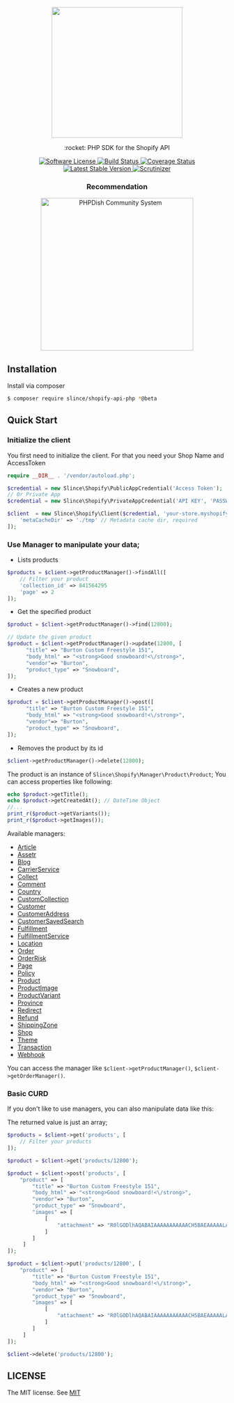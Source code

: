 <p align="center">
    <img src="https://cdn.shopify.com/shopify-marketing_assets/builds/19.0.0/shopify-full-color-black.svg" width="300"/> 
</p>

<p align="center">:rocket: PHP SDK for the Shopify API</p>

<p align="center">
    <a href="LICENSE" target="_blank">
        <img alt="Software License" src="https://img.shields.io/badge/license-MIT-brightgreen.svg?style=flat-square">
    </a>
    <a href="https://travis-ci.org/slince/shopify-api-php">
        <img src="https://img.shields.io/travis/slince/shopify-api-php/master.svg?style=flat-square" alt="Build Status">
    </a>
    <a href="https://codecov.io/github/slince/shopify-api-php">
        <img src="https://img.shields.io/codecov/c/github/slince/shopify-api-php.svg?style=flat-square" alt="Coverage Status">
    </a>
    <a href="https://packagist.org/packages/slince/shopify-api-php">
        <img src="https://img.shields.io/packagist/v/slince/shopify-api-php.svg?style=flat-square&amp;label=stable" alt="Latest Stable Version">
    </a>
    <a href="https://scrutinizer-ci.com/g/slince/shopify-api-php/?branch=master">
        <img src="https://img.shields.io/scrutinizer/g/slince/shopify-api-php.svg?style=flat-square" alt="Scrutinizer">
    </a>
</p>

<h3 align="center">Recommendation</h3>

<p align="center">
    <a href="https://www.phpdish.com/">
        <img alt="PHPDish Community System" src="https://raw.githubusercontent.com/slince/phpdish/master/assets/img/logo.png" width="350"/>
    </a>
</p>

## Installation

Install via composer

```bash
$ composer require slince/shopify-api-php *@beta
```

## Quick Start

### Initialize the client

You first need to initialize the client. For that you need your Shop Name and AccessToken

```php
require __DIR__ . '/vendor/autoload.php';

$credential = new Slince\Shopify\PublicAppCredential('Access Token');
// Or Private App
$credential = new Slince\Shopify\PrivateAppCredential('API KEY', 'PASSWORD', 'SHARED SECRET');

$client  = new Slince\Shopify\Client($credential, 'your-store.myshopify.com', [
    'metaCacheDir' => './tmp' // Metadata cache dir, required
]);
```

### Use Manager to manipulate your data;

* Lists products
```php
$products = $client->getProductManager()->findAll([
    // Filter your product
    'collection_id' => 841564295
    'page' => 2
]);
```

* Get the specified product
```php
$product = $client->getProductManager()->find(12800);

// Update the given product
$product = $client->getProductManager()->update(12800, [
      "title" => "Burton Custom Freestyle 151",
      "body_html" => "<strong>Good snowboard!<\/strong>",
      "vendor"=> "Burton",
      "product_type" => "Snowboard",
]);
```

* Creates a new product
```php
$product = $client->getProductManager()->post([
      "title" => "Burton Custom Freestyle 151",
      "body_html" => "<strong>Good snowboard!<\/strong>",
      "vendor"=> "Burton",
      "product_type" => "Snowboard",
]);
```

* Removes the product by its id
```php
$client->getProductManager()->delete(12800);
```
The product is an instance of `Slince\Shopify\Manager\Product\Product`; You can access properties like following:
 
```php
echo $product->getTitle();
echo $product->getCreatedAt(); // DateTime Object
//...
print_r($product->getVariants());
print_r($product->getImages());
```

Available managers:

- [Article](./src/Manager/Article/ArticleManagerInterface.php)
- [Assetr](./src/Manager/Asset/AssetManagernterface.php)
- [Blog](./src/Manager/Blog/BlogManagerInterface.php)
- [CarrierService](./src/Manager/CarrierService/CarrierServiceManagerInterface.php)
- [Collect](./src/Manager/Collect/CollectManagerInterface.php)
- [Comment](./src/Manager/Comment/CommentManagerInterface.php)
- [Country](./src/Manager/Country/CountryManagerInterface.php)
- [CustomCollection](./src/Manager/CustomCollection/CustomCollectionManagerInterface.php)
- [Customer](./src/Manager/Customer/CustomerManagerInterface.php)
- [CustomerAddress](./src/Manager/CustomerAddress/AddressManagerInterface.php)
- [CustomerSavedSearch](./src/Manager/CustomerSavedSearch/CustomerSavedSearchManagerInterface.php)
- [Fulfillment](./src/Manager/Fulfillment/FulfillmentManagerInterface.php)
- [FulfillmentService](./src/Manager/FulfillmentService/FulfillmentServiceManagerInterface.php)
- [Location](./src/Manager/Location/LocationManagerInterface.php)
- [Order](./src/Manager/Order/OrderManagerInterface.php)
- [OrderRisk](./src/Manager/OrderRisk/RiskManagerInterface.php)
- [Page](./src/Manager/Page/PageManagerInterface.php)
- [Policy](./src/Manager/Policy/PolicyManagerInterface.php)
- [Product](./src/Manager/Product/ProductManagerInterface.php)
- [ProductImage](./src/Manager/ProductImage/ImageManagerInterface.php)
- [ProductVariant](./src/Manager/ProductVariant/VariantManagerInterface.php)
- [Province](./src/Manager/Province/ProvinceManagerInterface.php)
- [Redirect](./src/Manager/Redirect/RedirectManagerInterface.php)
- [Refund](./src/Manager/Refund/RefundManagerInterface.php)
- [ShippingZone](./src/Manager/ShippingZone/ShippingZoneManagerInterface.php)
- [Shop](./src/Manager/Shop/ShopManagerInterface.php)
- [Theme](./src/Manager/Theme/ThemeManagerInterface.php)
- [Transaction](./src/Manager/Transaction/TransactionManagerInterface.php)
- [Webhook](./src/Manager/Webhook/WebhookManagerInterface.php)

You can access the manager like `$client->getProductManager()`, `$client->getOrderManager()`. 

### Basic CURD

If you don't like to use managers, you can also manipulate data like this: 

The returned value is just an array;

```php
$products = $client->get('products', [
    // Filter your products
]);

$product = $client->get('products/12800');

$product = $client->post('products', [
    "product" => [
        "title" => "Burton Custom Freestyle 151",
        "body_html" => "<strong>Good snowboard!<\/strong>",
        "vendor"=> "Burton",
        "product_type" => "Snowboard",
        "images" => [
            [ 
                "attachment" => "R0lGODlhAQABAIAAAAAAAAAAACH5BAEAAAAALAAAAAABAAEAAAICRAEAOw==\n"
            ]
        ]
     ]
]);

$product = $client->put('products/12800', [
    "product" => [
        "title" => "Burton Custom Freestyle 151",
        "body_html" => "<strong>Good snowboard!<\/strong>",
        "vendor"=> "Burton",
        "product_type" => "Snowboard",
        "images" => [
            [ 
                "attachment" => "R0lGODlhAQABAIAAAAAAAAAAACH5BAEAAAAALAAAAAABAAEAAAICRAEAOw==\n"
            ]
        ]
     ]
]);

$client->delete('products/12800');
```

## LICENSE

The MIT license. See [MIT](https://opensource.org/licenses/MIT)